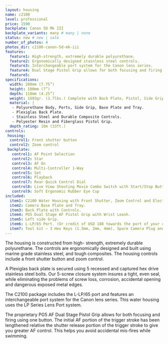 ```yaml
---
layout: housing
name: c2100
level: professional
price: 1590
backplate: Canon 5D Mk III
backplate_variants: many # many | none
status: new # new | sale
number_of_photos: 4
photos_dir: c2100-canon-5d-mk-iii
features:
  feature1: High-strength, extremely durable polyurethane.
  feature2: Ergonomically designed stainless steel controls.
  feature3: Interchangeable port system for the Canon lens series.
  feature4: Dual Stage Pistol Grip allows for both focusing and firing using one button.
  feature5:
specifications:
  width: 200mm (7.75”)
  height: 180mm (7”)
  depth: 110mm (4.25”)
  weight: 1693gr. (3.7lbs.) Complete with Back Plate, Pistol, Side Grip and Port.
  material: |
   - Polyurethane Body, Ports, Side Grip, Base Plate and Tray.
   - Plexiglas Back Plate.
   - Stainless Steel and Durable Composite Controls.
   - Polyester Resin and Fiberglass Pistol Grip.
  depth_rating: 10m (33ft.)
controls:
 housing:
  control1: Front shutter button
  control2: Zoom control
 backplate:
   control1: AF Point Selection
   control2: Star
   control3: AF On
   control4: Multi-Controller 1-Way
   control5: Set
   control6: Playback
   control7: Rear Quick Control Dial
   control8: Live View Shooting Movie Combo Switch with Start/Stop Button
   control9: Soft Ergonomic Rubber Eye Cup
included:
  item1: C2100 Water Housing with Front Shutter, Zoom Control and Electronic Cabling.
  item2: Camera Base Plate and Tray.
  item3: Back Plate with Controls.
  item4: PG5 Dual Stage AF Pistol Grip with Wrist Leash.
  item5: Left side Grip.
  item6: L-LP/65 Port. (Or credit of USD 180 towards the port of your choice).
  item7: Tool kit – 3 Hex Keys (1.5mm, 2mm, 4mm), Spare Camera Plug and ILS Switch, 2 Spare 5x16 SS Hex screws, 2 spare 5x12mm SS Flat Head Machine Screws, Packet of Marine Grease.
---
```

The housing is constructed from high- strength, extremely durable polyurethane. The controls are ergonomically designed and built using marine grade stainless steel, and tough composites. The housing controls include a front shutter button and zoom control.

A Plexiglas back plate is secured using 5 recessed and captured hex drive stainless steel bolts. Our 5-screw closure system insures a tight, even seal, while eliminating the problems of screw loss, corrosion, accidental opening and dangerous exposed metal edges.

The C2100 package includes the L-LP/65 port and features an interchangeable port system for the Canon lens series. This water housing uses the LP Series Lens Port system.

The proprietary PG5 AF Dual Stage Pistol Grip allows for both focusing and firing using one button. The initial AF portion of the trigger stroke has been lengthened relative the shutter release portion of the trigger stroke to give you greater AF control. This helps you avoid accidental mis-fires while swimming.
